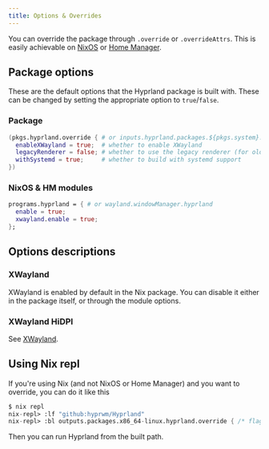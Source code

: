 ```yaml
---
title: Options & Overrides
---
```


You can override the package through `.override` or `.overrideAttrs`. This is
easily achievable on [NixOS](../hyprland-on-nixos) or
[Home Manager](../hyprland-on-home-manager).

## Package options

These are the default options that the Hyprland package is built with. These can
be changed by setting the appropriate option to `true`/`false`.

### Package

```nix
(pkgs.hyprland.override { # or inputs.hyprland.packages.${pkgs.system}.hyprland
  enableXWayland = true;  # whether to enable XWayland
  legacyRenderer = false; # whether to use the legacy renderer (for old GPUs)
  withSystemd = true;     # whether to build with systemd support
})
```

### NixOS & HM modules

```nix
programs.hyprland = { # or wayland.windowManager.hyprland
  enable = true;
  xwayland.enable = true;
};
```

## Options descriptions

### XWayland

XWayland is enabled by default in the Nix package. You can disable it either in
the package itself, or through the module options.

### XWayland HiDPI

See [XWayland](../../configuring/xwayland).

## Using Nix repl

If you're using Nix (and not NixOS or Home Manager) and you want to override,
you can do it like this

```nix
$ nix repl
nix-repl> :lf "github:hyprwm/Hyprland"
nix-repl> :bl outputs.packages.x86_64-linux.hyprland.override { /* flag here */ }
```

Then you can run Hyprland from the built path.
